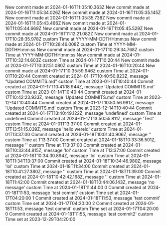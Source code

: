 New commit made at 2024-01-16T11:05:10.363Z
New commit made at 2024-01-16T11:05:34.026Z
New commit made at 2024-01-16T11:05:35.145Z
New commit made at 2024-01-16T11:05:35.738Z
New commit made at 2024-01-16T11:05:43.466Z
New commit made at 2024-01-16T11:05:44.669Z
New commit made at 2024-01-16T11:05:45.529Z
New commit made at 2024-01-16T11:12:21.082Z
New commit made at 2024-01-17T10:28:35.978Z custom Time at YYYY-MM-DDTHH:mm:ss
New commit made at 2024-01-17T10:28:46.008Z custom Time at YYYY-MM-DDTHH:mm:ss
New commit made at 2024-01-17T10:29:34.768Z custom Time at YYYY-MM-DDTHH:mm:ss
New commit made at 2024-01-17T10:32:14.603Z custom Time at 2024-01-17T10:20:44
New commit made at 2024-01-17T10:32:51.080Z custom Time at 2024-01-16T10:20:44
New commit made at 2024-01-17T10:35:59.946Z custom Time at 2024-01-01T10:20:44
Commit created at 2024-01-17T10:40:50.823Z, message "Updated COMMITS.md" custom Time at 2023-01-14T10:40:44
Commit created at 2024-01-17T10:41:18.944Z, message 'Updated COMMITS.md' custom Time at 2023-01-14T10:40:44
Commit created at 2024-01-17T10:42:23.933Z, message 'Updated COMMITS.md' custom Time at 2023-12-14T10:40:44
Commit created at 2024-01-17T10:50:56.991Z, message 'Updated COMMITS.md' custom Time at 2023-12-14T10:40:44
Commit created at 2024-01-17T13:40:49.122Z, message 'undefined' custom Time at undefined
Commit created at 2024-01-17T13:50:55.811Z, message 'Test' custom Time at 2024-01-01T13:37:00
Commit created at 2024-01-17T13:51:15.039Z, message 'hello wereld' custom Time at 2024-01-01T13:37:00
Commit created at 2024-01-18T10:01:40.906Z, message '' custom Time at T13:37:00
Commit created at 2024-01-18T10:33:36.501Z, message '' custom Time at T13:37:00
Commit created at 2024-01-18T10:33:44.815Z, message 'lol' custom Time at T13:37:00
Commit created at 2024-01-18T10:34:30.894Z, message 'lol' custom Time at 2024-01-18T11:34T13:37:00
Commit created at 2024-01-18T10:34:46.980Z, message 'lol' custom Time at 2024-01-18T11:34:00
Commit created at 2024-01-18T10:41:27.380Z, message '' custom Time at 2024-01-18T11:39:00
Commit created at 2024-01-18T10:42:42.168Z, message '' custom Time at 2024-01-18T11:42:00
Commit created at 2024-01-18T10:44:06.143Z, message 'no message' custom Time at 2024-01-18T11:44:00
0 Commit created at 2024-01-18T11:53, message 'test commit' custom Time set at 2024-01-17T04:20:00
1 Commit created at 2024-01-18T11:53, message 'test commit' custom Time set at 2024-01-17T04:20:00
2 Commit created at 2024-01-18T11:53, message 'test commit' custom Time set at 2024-01-17T04:20:00
0 Commit created at 2024-01-18T11:55, message 'test commit2' custom Time set at 2023-12-29T04:20:00

